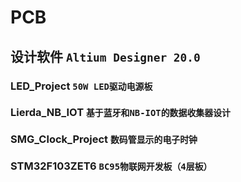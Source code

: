 # PCB

## 设计软件 `Altium Designer 20.0`

### LED_Project `50W LED驱动电源板` 

### Lierda_NB_IOT `基于蓝牙和NB-IOT的数据收集器设计`

### SMG_Clock_Project `数码管显示的电子时钟`

### STM32F103ZET6 `BC95物联网开发板（4层板）`

